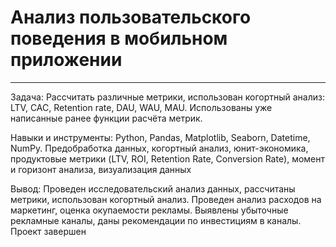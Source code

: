 # Анализ пользовательского поведения в мобильном приложении
*** 
Задача: Рассчитать различные метрики, использован когортный анализ: LTV, CAC, Retention rate, DAU, WAU, MAU. Использованы уже написанные ранее функции расчёта метрик.

Навыки и инструменты: Python, Pandas, Matplotlib, Seaborn, Datetime, NumPy. Предобработка данных, когортный анализ, юнит-экономика, продуктовые метрики (LTV, ROI, Retention Rate, Conversion Rate), момент и горизонт анализа, визуализация данных

Вывод: Проведен исследовательский анализ данных, рассчитаны метрики, использован когортный анализ. Проведен анализ расходов на маркетинг, оценка окупаемости рекламы. Выявлены убыточные рекламные каналы, даны рекомендации по инвестициям в каналы. Проект завершен
